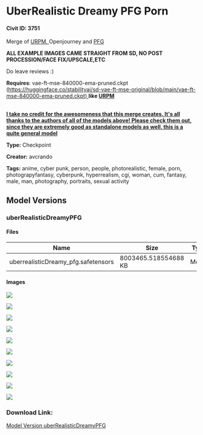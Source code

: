 # UberRealistic Dreamy PFG Porn

#### Civit ID: 3751

<p>Merge of <a target="_blank" rel="ugc" href="https://civitai.com/models/2661/uber-realistic-porn-merge-urpm">URPM, </a>Openjourney and <a target="_blank" rel="ugc" href="https://civitai.com/models/1227/pfg">PFG</a></p><p></p><p><strong>ALL EXAMPLE IMAGES CAME STRAIGHT FROM SD, NO POST PROCESSION/FACE FIX/UPSCALE,ETC</strong></p><p></p><p>Do leave reviews :)</p><p><strong>Requires</strong>: vae-ft-mse-840000-ema-pruned.ckpt (<a target="_blank" rel="ugc" href="https://huggingface.co/stabilityai/sd-vae-ft-mse-original/blob/main/vae-ft-mse-840000-ema-pruned.ckpt">https://huggingface.co/stabilityai/sd-vae-ft-mse-original/blob/main/vae-ft-mse-840000-ema-pruned.ckpt</a><a target="_blank" rel="ugc" href="https://huggingface.co/stabilityai/sd-vae-ft-mse-original/blob/main/vae-ft-mse-840000-ema-pruned.ckpt)￼￼I">) </a><strong>like </strong><a target="_blank" rel="ugc" href="https://civitai.com/models/2661/uber-realistic-porn-merge-urpm"><strong>URPM</strong></a></p><p><a target="_blank" rel="ugc" href="https://huggingface.co/stabilityai/sd-vae-ft-mse-original/blob/main/vae-ft-mse-840000-ema-pruned.ckpt)￼￼I"><br /></a><strong><u>I take no credit for the awesomeness that this merge creates. It's all thanks to the authors of all of the models above! Please check them out, since they are extremely good as standalone models as well, this is a quite general model</u></strong></p>

**Type:** Checkpoint

**Creator:** avcrando

**Tags:** anime, cyber punk, person, people, photorealistic, female, porn, photograpyfantasy, cyberpunk, hyperrealism, cgi, woman, cum, fantasy, male, man, photography, portraits, sexual activity

## Model Versions

### uberRealisticDreamyPFG

<p></p>

#### Files

| Name | Size | Type | Format | Download Url | AutoV1 | AutoV2 | SHA256 | CRC32 | BLAKE3 |
| --- | --- | --- | --- | --- | --- | --- | --- | --- | --- |
| uberrealisticDreamy_pfg.safetensors | 8003465.518554688 KB | Model | SafeTensor | https://civitai.com/api/download/models/4158 | CFA57254 | DF9D99E035 | DF9D99E0356F4D7EF649C343F6382E0EE295CDB9F0C8E1C0D94D477F7ED55F4B | 80411C39 | BABD9C745DDA32D6818649C3DFDA063282E04D3F3C58D8E60A68815B678D0C96 |

#### Images

<p><img src="https://image.civitai.com/xG1nkqKTMzGDvpLrqFT7WA/a4339b3e-374f-4c9c-0f65-20be4527ac00/width=450/26852.jpeg" /></p>

<p><img src="https://image.civitai.com/xG1nkqKTMzGDvpLrqFT7WA/52574505-ffc1-4e1c-73b8-510019c08200/width=450/27788.jpeg" /></p>

<p><img src="https://image.civitai.com/xG1nkqKTMzGDvpLrqFT7WA/809ea429-1d4d-4312-9a9b-277443a7db00/width=450/26856.jpeg" /></p>

<p><img src="https://image.civitai.com/xG1nkqKTMzGDvpLrqFT7WA/c4c929fe-a738-4aa8-b9f8-fb498836c400/width=450/26857.jpeg" /></p>

<p><img src="https://image.civitai.com/xG1nkqKTMzGDvpLrqFT7WA/6aa4a695-8ea0-445a-1053-143fe650b100/width=450/26848.jpeg" /></p>

<p><img src="https://image.civitai.com/xG1nkqKTMzGDvpLrqFT7WA/e2561efb-59c4-48b4-9336-92e30d3d8800/width=450/26844.jpeg" /></p>

<p><img src="https://image.civitai.com/xG1nkqKTMzGDvpLrqFT7WA/af4f77a5-a865-404d-02e3-78b5795aff00/width=450/26854.jpeg" /></p>

<p><img src="https://image.civitai.com/xG1nkqKTMzGDvpLrqFT7WA/38268a05-456b-4add-20c0-96196c784800/width=450/26851.jpeg" /></p>

<p><img src="https://image.civitai.com/xG1nkqKTMzGDvpLrqFT7WA/fa3ba505-d978-47ff-cdcd-9c1a6a9ba000/width=450/26847.jpeg" /></p>

<p><img src="https://image.civitai.com/xG1nkqKTMzGDvpLrqFT7WA/29734bc4-8fcf-4c4a-64fe-740a51b23500/width=450/26855.jpeg" /></p>

### Download Link:

[Model Version uberRealisticDreamyPFG](https://civitai.com/api/download/models/4158)

